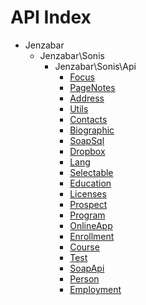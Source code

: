 API Index
=========

* Jenzabar
    * Jenzabar\Sonis
        * Jenzabar\Sonis\Api
            * [Focus](Jenzabar-Sonis-Api-Focus.md)
            * [PageNotes](Jenzabar-Sonis-Api-PageNotes.md)
            * [Address](Jenzabar-Sonis-Api-Address.md)
            * [Utils](Jenzabar-Sonis-Api-Utils.md)
            * [Contacts](Jenzabar-Sonis-Api-Contacts.md)
            * [Biographic](Jenzabar-Sonis-Api-Biographic.md)
            * [SoapSql](Jenzabar-Sonis-Api-SoapSql.md)
            * [Dropbox](Jenzabar-Sonis-Api-Dropbox.md)
            * [Lang](Jenzabar-Sonis-Api-Lang.md)
            * [Selectable](Jenzabar-Sonis-Api-Selectable.md)
            * [Education](Jenzabar-Sonis-Api-Education.md)
            * [Licenses](Jenzabar-Sonis-Api-Licenses.md)
            * [Prospect](Jenzabar-Sonis-Api-Prospect.md)
            * [Program](Jenzabar-Sonis-Api-Program.md)
            * [OnlineApp](Jenzabar-Sonis-Api-OnlineApp.md)
            * [Enrollment](Jenzabar-Sonis-Api-Enrollment.md)
            * [Course](Jenzabar-Sonis-Api-Course.md)
            * [Test](Jenzabar-Sonis-Api-Test.md)
            * [SoapApi](Jenzabar-Sonis-Api-SoapApi.md)
            * [Person](Jenzabar-Sonis-Api-Person.md)
            * [Employment](Jenzabar-Sonis-Api-Employment.md)

